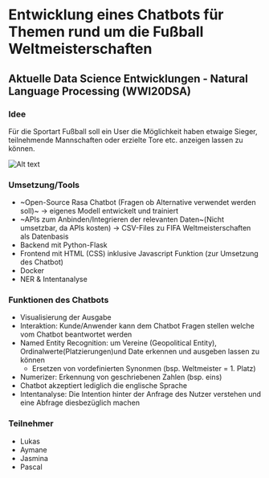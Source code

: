 # Entwicklung eines Chatbots für Themen rund um die Fußball Weltmeisterschaften
## Aktuelle Data Science Entwicklungen - Natural Language Processing (WWI20DSA)

### Idee
Für die Sportart Fußball soll ein User die Möglichkeit haben etwaige Sieger, teilnehmende Mannschaften oder erzielte Tore etc. anzeigen lassen zu können.  

![Alt text](demo.png)


### Umsetzung/Tools
- ~Open-Source Rasa Chatbot (Fragen ob Alternative verwendet werden soll)~ -> eigenes Modell entwickelt und trainiert
- ~APIs zum Anbinden/Integrieren der relevanten Daten~(Nicht umsetzbar, da APIs kosten) -> CSV-Files zu FIFA Weltmeisterschaften als Datenbasis 
- Backend mit Python-Flask
- Frontend mit HTML (CSS) inklusive Javascript Funktion (zur Umsetzung des Chatbot)
- Docker
- NER & Intentanalyse



### Funktionen des Chatbots
- Visualisierung der Ausgabe
- Interaktion: Kunde/Anwender kann dem Chatbot Fragen stellen welche vom Chatbot beantwortet werden
- Named Entity Recognition: um Vereine (Geopolitical Entity), Ordinalwerte(Platzierungen)und Date erkennen und ausgeben lassen zu können
  - Ersetzen von vordefinierten Synonmen (bsp. Weltmeister = 1. Platz)
- Numerizer: Erkennung von geschriebenen Zahlen (bsp. eins) 
- Chatbot akzeptiert lediglich die englische Sprache
- Intentanalyse: Die Intention hinter der Anfrage des Nutzer verstehen und eine Abfrage diesbezüglich machen

### Teilnehmer
- Lukas
- Aymane 
- Jasmina 
- Pascal 

